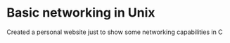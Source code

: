 # Basic networking in Unix

Created a personal website just to show some networking capabilities in C